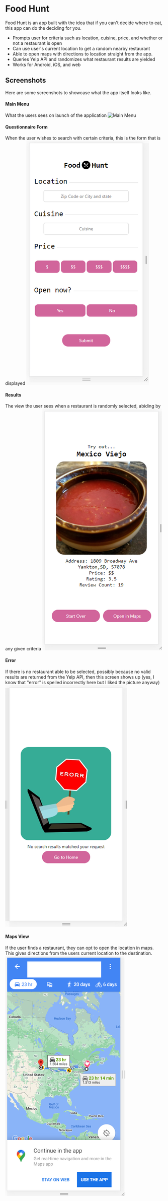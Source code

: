 # Food Hunt

Food Hunt is an app built with the idea that if you can't decide where to eat, this app can do the deciding for you.
  - Prompts user for criteria such as location, cuisine, price, and whether or not a restaurant is open
  - Can use user's current location to get a random nearby restaurant
  - Able to open maps with directions to location straight from the app.
  - Queries Yelp API and randomizes what restaurant results are yielded
  - Works for Android, iOS, and web

## Screenshots
Here are some screenshots to showcase what the app itself looks like.

#### Main Menu
What the users sees on launch of the application
![Main Menu](../master/pics/foodhunt-1.PNG)

#### Questionnaire Form
When the user wishes to search with certain criteria, this is the form that is displayed
![Questionnaire](pics/foodhunt-2.PNG)

#### Results
The view the user sees when a restaurant is randomly selected, abiding by any given criteria
![Results](pics/foodhunt-3.PNG)

#### Error
If there is no restaurant able to be selected, possibly because no valid results are returned from the Yelp API, then this screen shows up (yes, I know that "error" is spelled incorrectly here but I liked the picture anyway)
![Error](pics/foodhunt-4.PNG)

#### Maps View
If the user finds a restaurant, they can opt to open the location in maps. This gives directions from the users current location to the destination.
![Maps](pics/foodhunt-5.PNG)
